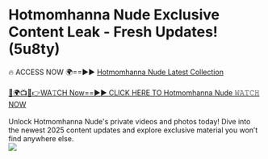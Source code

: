 # Hotmomhanna Nude Exclusive Content Leak - Fresh Updates! (5u8ty)

🔥 ACCESS NOW 🌍==►► <a href="https://tinyurl.com/yc657z5k" rel="nofollow">Hotmomhanna Nude Latest Collection</a>
<br><br>
[🔴🌍📺📱👉WA𝚃CH Now==►► CLICK HERE TO Hotmomhanna Nude 𝚆𝙰𝚃𝙲𝙷 NOW](https://tinyurl.com/yc657z5k)
<br><br>
Unlock Hotmomhanna Nude's private videos and photos today! Dive into the newest 2025 content updates and explore exclusive material you won’t find anywhere else.
<br>
<a href="https://tinyurl.com/yc657z5k" rel="nofollow" data-target="animated-image.originalLink"><img src="https://camo.githubusercontent.com/8a4f000d20f83aca3bf7ec5f350d767afa0574a8a352519fd8cfa583a6f93a33/68747470733a2f2f692e696d6775722e636f6d2f644a486b345a712e676966" data-canonical-src="https://i.imgur.com/dJHk4Zq.gif" style="max-width: 100%; display: inline-block;" data-target="animated-image.originalImage"></a>
<br>
